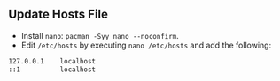 ## Update Hosts File
- Install `nano`: `pacman -Syy nano --noconfirm`.
- Edit `/etc/hosts` by executing `nano /etc/hosts` and add the following:
```bash
127.0.0.1    localhost
::1          localhost
```